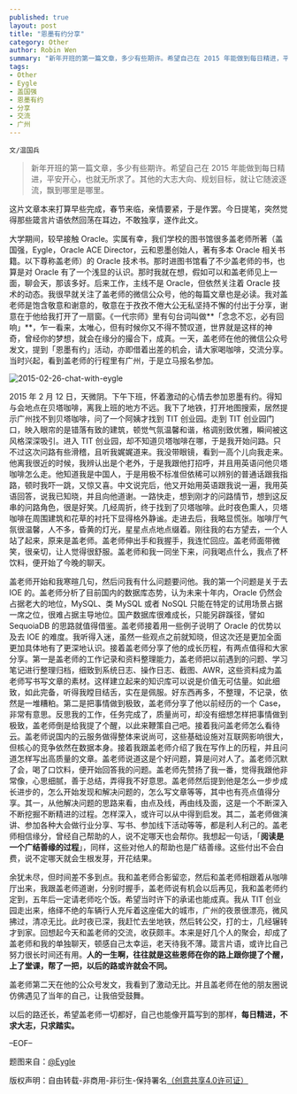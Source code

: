 ```yaml
---
published: true
layout: post
title: "恩墨有约分享"
category: Other
author: Robin Wen
summary: "新年开班的第一篇文章，多少有些期许。希望自己在 2015 年能做到每日精进，平安开心，也就无所求了。其他的大志大向、规划目标，就让它随波逐流，飘到哪里是哪里。本来是好几个人的聚会，却成了盖老师和我的单独聊天，顿感自己太幸运，老天待我不薄。箴言片语，或许比自己努力很长时间还有用。人的一生啊，往往就是这些恩师在你的路上跟你提了个醒，上了堂课，帮了一把，以后的路或许就会不同。"
tags:
- Other
- Eygle
- 盖国强
- 恩墨有约
- 分享
- 交流
- 广州
---
```


`文/温国兵`

> 新年开班的第一篇文章，多少有些期许。希望自己在 2015 年能做到每日精进，平安开心，也就无所求了。其他的大志大向、规划目标，就让它随波逐流，飘到哪里是哪里。

这片文章本来打算早些完成，春节来临，亲情要紧，于是作罢。今日提笔，突然觉得那些箴言片语依然回荡在耳边，不敢独享，遂作此文。

大学期间，较早接触 Oracle。实属有幸，我们学校的图书馆很多盖老师所著（盖国强，Eygle，Oracle ACE Director，云和恩墨创始人，著有多本 Oracle 相关书籍。以下尊称盖老师）的 Oracle 技术书。那时进图书馆看了不少盖老师的书，也算是对 Oracle 有了一个浅显的认识。那时我就在想，假如可以和盖老师见上一面，聊会天，那该多好。后来工作，主线不是 Oracle，但依然关注着 Oracle 技术的动态。我很早就关注了盖老师的微信公众号，他的每篇文章也是必读。我对盖老师是饱含敬意和谢意的，敬意在于孜孜不倦大公无私坚持不懈的付出于分享，谢意在于他给我打开了一扇窗。《一代宗师》里有句台词叫做**「念念不忘，必有回响」**，乍一看来，太唯心，但有时候你又不得不赞叹道，世界就是这样的神奇，曾经你的梦想，就会在缘分的撮合下，成真。一天，盖老师在他的微信公众号发文，提到「恩墨有约」活动，亦即借着出差的机会，请大家喝咖啡，交流分享。当时兴起，看到盖老师的行程里有广州，于是立马报名参加。

![2015-02-26-chat-with-eygle](http://i.imgur.com/RG4MyPT.jpg)

2015 年 2 月 12 日，天微阴。下午下班，怀着激动的心情去参加恩墨有约。得知与会地点在贝塔咖啡，离我上班的地方不远。我下了地铁，打开地图搜索，居然提示广州找不到贝塔咖啡，问了一个阿姨才找到 TIT 创业园。走到 TIT 创业园门口，映入眼帘的是错落有致的建筑，顿觉气氛温馨和谐，格调别致优雅，瞬间被这风格深深吸引。进入 TIT 创业园，却不知道贝塔咖啡在哪，于是我开始问路。只不过这次问路有些滑稽，且听我娓娓道来。我没带眼镜，看到一高个儿向我走来。他离我很近的时候，我辨认出是个老外，于是我跟他打招呼，并且用英语问他贝塔咖啡怎么走。他知道我是中国人，于是用极不标准但依稀可以辨别的普通话跟我指路，顿时我吓一跳，又惊又喜。中文说完后，他又开始用英语跟我说一遍，我用英语回答，说我已知晓，并且向他道谢。一路快走，想到刚才的问路情节，想到这反串的问路角色，很是好笑。几经周折，终于找到了贝塔咖啡。此时夜色熏人，贝塔咖啡在周围建筑和花草的衬托下显得格外静谧。走进去后，我略显慌张。咖啡厅气氛很温馨，人不多，昏黄的灯光，星星点点地点缀着。刚往我的右方望去，一个人站了起来，原来是盖老师。盖老师伸出手和我握手，我连忙回应。盖老师面带微笑，很亲切，让人觉得很舒服。盖老师和我一同坐下来，问我喝点什么，我点了杯饮料，便开始了今晚的聊天。

盖老师开始和我寒暄几句，然后问我有什么问题要问他。我的第一个问题是关于去 IOE 的。盖老师分析了目前国内的数据库态势，认为未来十年内，Oracle 仍然会占据老大的地位，MySQL、类 MySQL 或者 NoSQL 只能在特定的试用场景占据一席之位，很难占据主导地位。国产数据库很难成长，只能另辟蹊径，譬如 SequoiaDB 的思路就值得借鉴。盖老师接着用一些例子说明了 Oracle 的优势以及去 IOE 的难度。我听得入迷，虽然一些观点之前就知晓，但这次还是更加全面更加具体地有了更深地认识。接着盖老师分享了他的成长历程，有两点值得和大家分享。第一是盖老师的工作记录和资料整理能力，盖老师把以前遇到的问题、学习笔记进行整理归档，细致到系统日志、操作日志、截图、AWR，这些资料成为盖老师写书写文章的素材。这样建立起来的知识库可以说是价值无可估量。如此细致，如此完备，听得我瞠目结舌，实在是佩服。好东西再多，不整理，不记录，依然是一堆糟粕。第二是把事情做到极致，盖老师分享了他以前经历的一个 Case，非常有意思。反思我的工作，任务完成了，质量尚可，却没有细想怎样把事情做到极致，盖老师倒是给我提了个醒，以此来鞭策自己吧。接着我问盖老师怎么看待云。盖老师说国内的云服务做得整体来说尚可，这些基础设施对互联网影响很大，但核心的竞争依然在数据本身。接着我跟盖老师介绍了我在写作上的历程，并且问道怎样写出高质量的文章。盖老师说道这是个好问题，算是问对人了。盖老师沉默了会，喝了口饮料，便开始回答我的问题。盖老师先赞扬了我一番，觉得我跟他非常像，心思细腻，善于总结，弄得我不好意思。盖老师然后提到他是怎么一步步成长进步的，怎么开始发现和解决问题的，怎么写文章等等，其中也有亮点值得分享。其一，从他解决问题的思路来看，由点及线，再由线及面，这是一个不断深入不断挖掘不断精进的过程。怎样深入，或许可以从中得到启发。其二，盖老师做演讲、参加各种大会做行业分享、写书、参加线下活动等等，都是利人利己的。盖老师相信缘分，曾经自己帮助的人，说不定哪天也会帮你。我想起一句话，「**阅读是一个广结善缘的过程**」，同样，这些对他人的帮助也是广结善缘。这些付出不会白费，说不定哪天就会生根发芽，开花结果。

余犹未尽，但时间差不多到点。我和盖老师合影留恋，然后和盖老师相跟着从咖啡厅出来，我跟盖老师道谢，分别时握手，盖老师说有机会以后再见，我和盖老师约定到，五年后一定请老师吃个饭。希望当时许下的承诺也能成真。我从 TIT 创业园走出来，络绎不绝的车辆行人充斥着这座偌大的城市，广州的夜景很漂亮，微风拂过，清凉无比。此时夜已深，我赶忙去坐地铁，然后转公交，打的士，几经辗转才到家。回想起今天和盖老师的交流，收获颇丰。本来是好几个人的聚会，却成了盖老师和我的单独聊天，顿感自己太幸运，老天待我不薄。箴言片语，或许比自己努力很长时间还有用。**人的一生啊，往往就是这些恩师在你的路上跟你提了个醒，上了堂课，帮了一把，以后的路或许就会不同。**

盖老师第二天在他的公众号发文，我看到了激动无比。并且盖老师在他的朋友圈说仿佛遇见了当年的自己，让我倍受鼓舞。

以后的路还长，希望盖老师一切都好，自己也能像开篇写到的那样，**每日精进，不求大志，只求踏实。**

–EOF–

题图来自：<a href="http://t.cn/Rw03KnN" target="_blank">@Eygle</a>

版权声明：自由转载-非商用-非衍生-保持署名<a href="http://creativecommons.org/licenses/by-nc-nd/4.0/deed.zh" target="_blank">（创意共享4.0许可证）</a>
